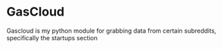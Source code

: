 GasCloud
========

Gascloud is my python module for grabbing data from certain subreddits, specifically the startups section
